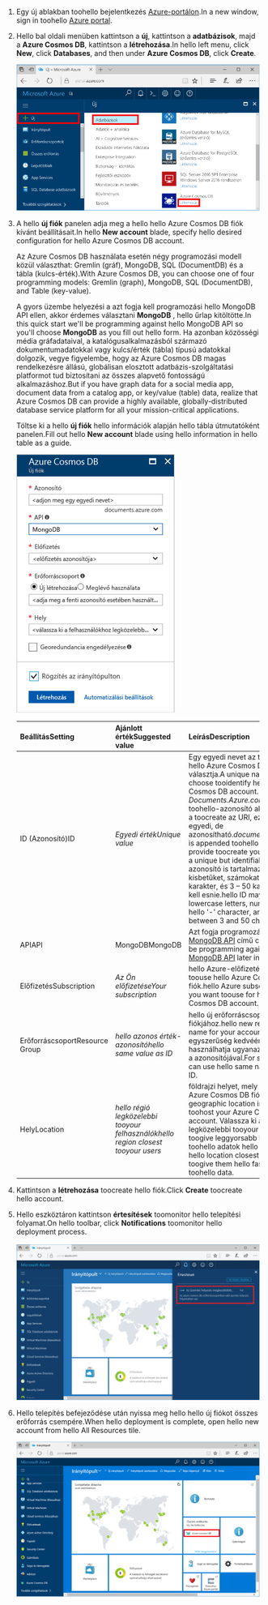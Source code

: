 1. <span data-ttu-id="f051e-101">Egy új ablakban toohello bejelentkezés [Azure-portálon](https://portal.azure.com/).</span><span class="sxs-lookup"><span data-stu-id="f051e-101">In a new window, sign in toohello [Azure portal](https://portal.azure.com/).</span></span>
2. <span data-ttu-id="f051e-102">Hello bal oldali menüben kattintson a **új**, kattintson a **adatbázisok**, majd a **Azure Cosmos DB**, kattintson a **létrehozása**.</span><span class="sxs-lookup"><span data-stu-id="f051e-102">In hello left menu, click **New**, click **Databases**, and then under **Azure Cosmos DB**, click **Create**.</span></span>
   
   ![Képernyőfelvétel a hello Azure-portálon további szolgáltatásokat, és Azure Cosmos DB kiemelve](./media/cosmos-db-create-dbaccount-mongodb/create-nosql-db-databases-json-tutorial-1.png)

3. <span data-ttu-id="f051e-104">A hello **új fiók** panelen adja meg a hello hello Azure Cosmos DB fiók kívánt beállításait.</span><span class="sxs-lookup"><span data-stu-id="f051e-104">In hello **New account** blade, specify hello desired configuration for hello Azure Cosmos DB account.</span></span> 

    <span data-ttu-id="f051e-105">Az Azure Cosmos DB használata esetén négy programozási modell közül választhat: Gremlin (gráf), MongoDB, SQL (DocumentDB) és a tábla (kulcs-érték).</span><span class="sxs-lookup"><span data-stu-id="f051e-105">With Azure Cosmos DB, you can choose one of four programming models: Gremlin (graph), MongoDB, SQL (DocumentDB), and Table (key-value).</span></span> 
       
    <span data-ttu-id="f051e-106">A gyors üzembe helyezési a azt fogja kell programozási hello MongoDB API ellen, akkor érdemes választani **MongoDB** , hello űrlap kitöltötte.</span><span class="sxs-lookup"><span data-stu-id="f051e-106">In this quick start we'll be programming against hello MongoDB API so you'll choose **MongoDB** as you fill out hello form.</span></span> <span data-ttu-id="f051e-107">Ha azonban közösségi média gráfadataival, a katalógusalkalmazásból származó dokumentumadatokkal vagy kulcs/érték (tábla) típusú adatokkal dolgozik, vegye figyelembe, hogy az Azure Cosmos DB magas rendelkezésre állású, globálisan elosztott adatbázis-szolgáltatási platformot tud biztosítani az összes alapvető fontosságú alkalmazáshoz.</span><span class="sxs-lookup"><span data-stu-id="f051e-107">But if you have graph data for a social media app, document data from a catalog app, or key/value (table) data, realize that Azure Cosmos DB can provide a highly available, globally-distributed database service platform for all your mission-critical applications.</span></span>

    <span data-ttu-id="f051e-108">Töltse ki a hello **új fiók** hello információk alapján hello tábla útmutatóként panelen.</span><span class="sxs-lookup"><span data-stu-id="f051e-108">Fill out hello **New account** blade using hello information in hello table as a guide.</span></span>
 
    ![Képernyőfelvétel a hello új Azure Cosmos DB panel](./media/cosmos-db-create-dbaccount-mongodb/create-nosql-db-databases-json-tutorial-2.png)
   
    <span data-ttu-id="f051e-110">Beállítás</span><span class="sxs-lookup"><span data-stu-id="f051e-110">Setting</span></span>|<span data-ttu-id="f051e-111">Ajánlott érték</span><span class="sxs-lookup"><span data-stu-id="f051e-111">Suggested value</span></span>|<span data-ttu-id="f051e-112">Leírás</span><span class="sxs-lookup"><span data-stu-id="f051e-112">Description</span></span>
    ---|---|---
    <span data-ttu-id="f051e-113">ID (Azonosító)</span><span class="sxs-lookup"><span data-stu-id="f051e-113">ID</span></span>|<span data-ttu-id="f051e-114">*Egyedi érték*</span><span class="sxs-lookup"><span data-stu-id="f051e-114">*Unique value*</span></span>|<span data-ttu-id="f051e-115">Egy egyedi nevet az tooidentify hello Azure Cosmos DB fiók választja.</span><span class="sxs-lookup"><span data-stu-id="f051e-115">A unique name you choose tooidentify hello Azure Cosmos DB account.</span></span> <span data-ttu-id="f051e-116">*Documents.Azure.com* hozzáfűzött toohello-azonosító akkor adja meg a toocreate az URI, ezért egy egyedi, de azonosítható.</span><span class="sxs-lookup"><span data-stu-id="f051e-116">*documents.azure.com* is appended toohello ID you provide toocreate your URI, so use a unique but identifiable ID.</span></span> <span data-ttu-id="f051e-117">hello azonosító is tartalmazhat, csak kisbetűket, számokat és hello "-" karakter, és 3 – 50 karakter közé kell esnie.</span><span class="sxs-lookup"><span data-stu-id="f051e-117">hello ID may contain only lowercase letters, numbers, and hello '-' character, and must be between 3 and 50 characters.</span></span>
    <span data-ttu-id="f051e-118">API</span><span class="sxs-lookup"><span data-stu-id="f051e-118">API</span></span>|<span data-ttu-id="f051e-119">MongoDB</span><span class="sxs-lookup"><span data-stu-id="f051e-119">MongoDB</span></span>|<span data-ttu-id="f051e-120">Azt fogja programozási, hello elleni [MongoDB API](../articles/documentdb/documentdb-protocol-mongodb.md) című cikkben.</span><span class="sxs-lookup"><span data-stu-id="f051e-120">We'll be programming against hello [MongoDB API](../articles/documentdb/documentdb-protocol-mongodb.md) later in this article.</span></span>|
    <span data-ttu-id="f051e-121">Előfizetés</span><span class="sxs-lookup"><span data-stu-id="f051e-121">Subscription</span></span>|<span data-ttu-id="f051e-122">*Az Ön előfizetése*</span><span class="sxs-lookup"><span data-stu-id="f051e-122">*Your subscription*</span></span>|<span data-ttu-id="f051e-123">hello Azure-előfizetést, amelyet az toouse hello Azure Cosmos DB fiók.</span><span class="sxs-lookup"><span data-stu-id="f051e-123">hello Azure subscription that you want toouse for hello Azure Cosmos DB account.</span></span> 
    <span data-ttu-id="f051e-124">Erőforráscsoport</span><span class="sxs-lookup"><span data-stu-id="f051e-124">Resource Group</span></span>|<span data-ttu-id="f051e-125">*hello azonos érték-azonosító*</span><span class="sxs-lookup"><span data-stu-id="f051e-125">*hello same value as ID*</span></span>|<span data-ttu-id="f051e-126">hello új erőforráscsoport neve a fiókjához.</span><span class="sxs-lookup"><span data-stu-id="f051e-126">hello new resource group name for your account.</span></span> <span data-ttu-id="f051e-127">Az egyszerűség kedvéért is használhatja ugyanazt a nevet hello a azonosítójával.</span><span class="sxs-lookup"><span data-stu-id="f051e-127">For simplicity, you can use hello same name as your ID.</span></span> 
    <span data-ttu-id="f051e-128">Hely</span><span class="sxs-lookup"><span data-stu-id="f051e-128">Location</span></span>|<span data-ttu-id="f051e-129">*hello régió legközelebbi tooyour felhasználók*</span><span class="sxs-lookup"><span data-stu-id="f051e-129">*hello region closest tooyour users*</span></span>|<span data-ttu-id="f051e-130">földrajzi helyet, mely toohost hello Azure Cosmos DB fiókját.</span><span class="sxs-lookup"><span data-stu-id="f051e-130">hello geographic location in which toohost your Azure Cosmos DB account.</span></span> <span data-ttu-id="f051e-131">Válassza ki a hello helyét legközelebbi tooyour felhasználók toogive leggyorsabb hozzáférést toohello adatok hello őket.</span><span class="sxs-lookup"><span data-stu-id="f051e-131">Choose hello location closest tooyour users toogive them hello fastest access toohello data.</span></span>

4. <span data-ttu-id="f051e-132">Kattintson a **létrehozása** toocreate hello fiók.</span><span class="sxs-lookup"><span data-stu-id="f051e-132">Click **Create** toocreate hello account.</span></span>
5. <span data-ttu-id="f051e-133">Hello eszköztáron kattintson **értesítések** toomonitor hello telepítési folyamat.</span><span class="sxs-lookup"><span data-stu-id="f051e-133">On hello toolbar, click **Notifications** toomonitor hello deployment process.</span></span>

    ![Központi telepítés elindítva értesítés](./media/cosmos-db-create-dbaccount-mongodb/azure-documentdb-nosql-notification.png)

6.  <span data-ttu-id="f051e-135">Hello telepítés befejeződése után nyissa meg hello hello új fiókot összes erőforrás csempére.</span><span class="sxs-lookup"><span data-stu-id="f051e-135">When hello deployment is complete, open hello new account from hello All Resources tile.</span></span> 

    ![Minden erőforrás csempe hello a DocumentDB-fiók](./media/cosmos-db-create-dbaccount-mongodb/azure-documentdb-all-resources.png)
